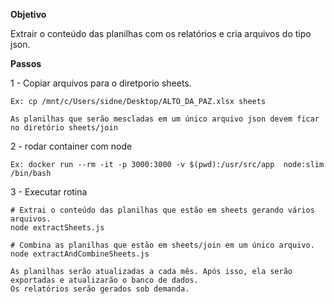 **Objetivo**

Extrair o conteúdo das planilhas com os relatórios e cria arquivos do tipo json.

**Passos**

1 - Copiar arquivos para o diretporio sheets.

    Ex: cp /mnt/c/Users/sidne/Desktop/ALTO_DA_PAZ.xlsx sheets

    As planilhas que serão mescladas em um único arquivo json devem ficar no diretório sheets/join

2 - rodar container com node

    Ex: docker run --rm -it -p 3000:3000 -v $(pwd):/usr/src/app  node:slim /bin/bash

3 - Executar rotina

    # Extrai o conteúdo das planilhas que estão em sheets gerando vários arquivos.
    node extractSheets.js

    # Combina as planilhas que estão em sheets/join em um único arquivo.
    node extractAndCombineSheets.js

    As planilhas serão atualizadas a cada mês. Após isso, ela serão exportadas e atualizarão o banco de dados.
    Os relatórios serão gerados sob demanda.
